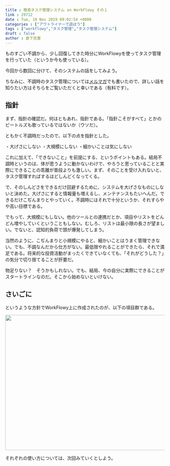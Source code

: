```yaml
---
title : 簡易タスク管理システム on WorkFlowy その１
link : 29712
date : Tue, 19 Nov 2019 09:02:54 +0000
categories : ["アウトライナーで遊ぼう"]
tags : ["workflowy","タスク管理","タスク管理システム"]
draft : false
author : 倉下忠憲
---
```


ものすごい不調から、少し回復してきた時分にWorkFlowyを使ってタスク管理を行っていた（というか今も使っている）。

今回から数回に分けて、そのシステムの話をしてみよう。

ちなみに、不調時のタスク管理については<a href="https://note.mu/rashita/n/n9b7bc1de5ab5">メルマガ</a>でも書いたので、詳しい話を知りたい方はそちらをご覧いただくと幸いである（有料です）。

<h2>指針</h2>

まず、指針の確認だ。何はともあれ、指針である。「指針こそがすべて」とかのビートルズも歌っているではないか（ウソだ）。

ともかく不調時だったので、以下の点を指針とした。

・大げさにしない
・大規模にしない
・細かいことは気にしない

これに加えて、「できないこと」を前提にする、というポイントもある。結局不調時というのは、体が思うように動かないわけで、やろうと思っていることと実際にできることの乖離が普段よりも激しい。まず、そのことを受け入れないと、タスク管理すればするほどしんどくなってくる。

で、そのしんどさをできるだけ回避するために、システムを大げさなものにしないと決めた。大げさにすると情報量も増えるし、メンテナンスもたいへんだ。できるだけこぢんまりとやっていく。不調時にはそれで十分というか、それすらやや高い目標である。

でもって、大規模にもしない。他のツールとの連携だとか、項目やリストをどんどん増やしていくということもしない。むしろ、リストは最小限の長さが望ましい。でないと、認知的負荷で頭が爆発してしまう。

当然のように、こぢんまりと小規模にやると、細かいことはうまく管理できない。でも、不調なんだから仕方がない。最低限やれることができたら、それで満足である。将来的な投資活動がまったくできていなくても、「それがどうした？」の気分で切り捨てることが肝要だ。

物足りない？　そうかもしれない。でも、結局、今の自分に実際にできることがスタートラインなのだ。そこから始めないといけない。

<h2>さいごに</h2>

というような方針でWorkFlowy上に作成されたのが、以下の項目群である。

<a href="https://rashita.net/blog/?attachment_id=29715" rel="attachment wp-att-29715"><img src="https://rashita.net/blog/wp-content/uploads/2019/11/screenshot-12.png" alt="" width="654" height="426" class="alignnone size-full wp-image-29715" /></a>

それぞれの使い方については、次回みていくとしよう。
